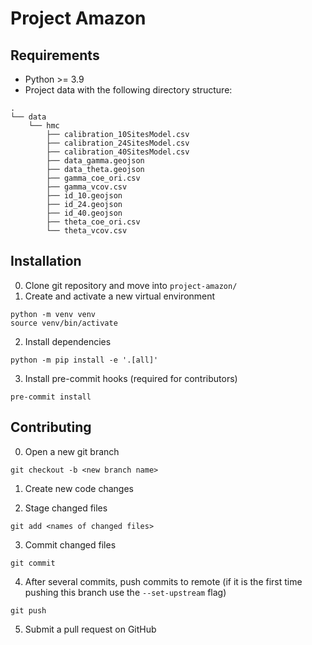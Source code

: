# Project Amazon

## Requirements
- Python >= 3.9
- Project data with the following directory structure:

```
.
└── data
    └── hmc
        ├── calibration_10SitesModel.csv
        ├── calibration_24SitesModel.csv
        ├── calibration_40SitesModel.csv
        ├── data_gamma.geojson
        ├── data_theta.geojson
        ├── gamma_coe_ori.csv
        ├── gamma_vcov.csv
        ├── id_10.geojson
        ├── id_24.geojson
        ├── id_40.geojson
        ├── theta_coe_ori.csv
        └── theta_vcov.csv
```


## Installation

0. Clone git repository and move into `project-amazon/`
1. Create and activate a new virtual environment
```
python -m venv venv
source venv/bin/activate
```
2. Install dependencies
```
python -m pip install -e '.[all]'
```

3. Install pre-commit hooks (required for contributors)
```
pre-commit install
```
## Contributing
0. Open a new git branch
```
git checkout -b <new branch name>
```
1. Create new code changes

2. Stage changed files
```
git add <names of changed files>
```

3. Commit changed files
```
git commit
```
4. After several commits, push commits to remote (if it is the first time pushing this branch use the `--set-upstream` flag)
```
git push
```

5. Submit a pull request on GitHub

